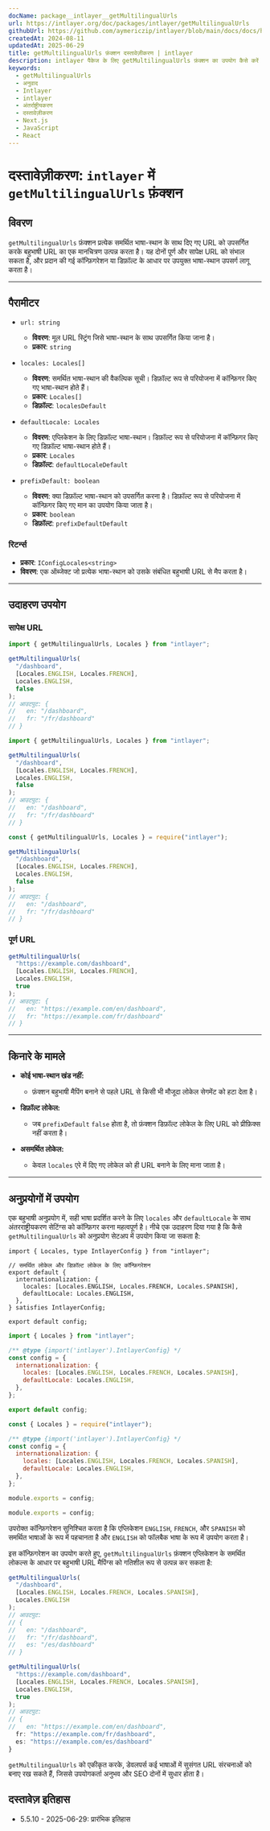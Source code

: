 ```yaml
---
docName: package__intlayer__getMultilingualUrls
url: https://intlayer.org/doc/packages/intlayer/getMultilingualUrls
githubUrl: https://github.com/aymericzip/intlayer/blob/main/docs/docs/hi/packages/intlayer/getMultilingualUrls.md
createdAt: 2024-08-11
updatedAt: 2025-06-29
title: getMultilingualUrls फ़ंक्शन दस्तावेज़ीकरण | intlayer
description: intlayer पैकेज के लिए getMultilingualUrls फ़ंक्शन का उपयोग कैसे करें देखें
keywords:
  - getMultilingualUrls
  - अनुवाद
  - Intlayer
  - intlayer
  - अंतर्राष्ट्रीयकरण
  - दस्तावेज़ीकरण
  - Next.js
  - JavaScript
  - React
---
```


# दस्तावेज़ीकरण: `intlayer` में `getMultilingualUrls` फ़ंक्शन

## विवरण

`getMultilingualUrls` फ़ंक्शन प्रत्येक समर्थित भाषा-स्थान के साथ दिए गए URL को उपसर्गित करके बहुभाषी URL का एक मानचित्रण उत्पन्न करता है। यह दोनों पूर्ण और सापेक्ष URL को संभाल सकता है, और प्रदान की गई कॉन्फ़िगरेशन या डिफ़ॉल्ट के आधार पर उपयुक्त भाषा-स्थान उपसर्ग लागू करता है।

---

## पैरामीटर

- `url: string`

  - **विवरण**: मूल URL स्ट्रिंग जिसे भाषा-स्थान के साथ उपसर्गित किया जाना है।
  - **प्रकार**: `string`

- `locales: Locales[]`

  - **विवरण**: समर्थित भाषा-स्थान की वैकल्पिक सूची। डिफ़ॉल्ट रूप से परियोजना में कॉन्फ़िगर किए गए भाषा-स्थान होते हैं।
  - **प्रकार**: `Locales[]`
  - **डिफ़ॉल्ट**: `localesDefault`

- `defaultLocale: Locales`

  - **विवरण**: एप्लिकेशन के लिए डिफ़ॉल्ट भाषा-स्थान। डिफ़ॉल्ट रूप से परियोजना में कॉन्फ़िगर किए गए डिफ़ॉल्ट भाषा-स्थान होते हैं।
  - **प्रकार**: `Locales`
  - **डिफ़ॉल्ट**: `defaultLocaleDefault`

- `prefixDefault: boolean`
  - **विवरण**: क्या डिफ़ॉल्ट भाषा-स्थान को उपसर्गित करना है। डिफ़ॉल्ट रूप से परियोजना में कॉन्फ़िगर किए गए मान का उपयोग किया जाता है।
  - **प्रकार**: `boolean`
  - **डिफ़ॉल्ट**: `prefixDefaultDefault`

### रिटर्न्स

- **प्रकार**: `IConfigLocales<string>`
- **विवरण**: एक ऑब्जेक्ट जो प्रत्येक भाषा-स्थान को उसके संबंधित बहुभाषी URL से मैप करता है।

---

## उदाहरण उपयोग

### सापेक्ष URL

```typescript codeFormat="typescript"
import { getMultilingualUrls, Locales } from "intlayer";

getMultilingualUrls(
  "/dashboard",
  [Locales.ENGLISH, Locales.FRENCH],
  Locales.ENGLISH,
  false
);
// आउटपुट: {
//   en: "/dashboard",
//   fr: "/fr/dashboard"
// }
```

```javascript codeFormat="esm"
import { getMultilingualUrls, Locales } from "intlayer";

getMultilingualUrls(
  "/dashboard",
  [Locales.ENGLISH, Locales.FRENCH],
  Locales.ENGLISH,
  false
);
// आउटपुट: {
//   en: "/dashboard",
//   fr: "/fr/dashboard"
// }
```

```javascript codeFormat="commonjs"
const { getMultilingualUrls, Locales } = require("intlayer");

getMultilingualUrls(
  "/dashboard",
  [Locales.ENGLISH, Locales.FRENCH],
  Locales.ENGLISH,
  false
);
// आउटपुट: {
//   en: "/dashboard",
//   fr: "/fr/dashboard"
// }
```

### पूर्ण URL

```typescript
getMultilingualUrls(
  "https://example.com/dashboard",
  [Locales.ENGLISH, Locales.FRENCH],
  Locales.ENGLISH,
  true
);
// आउटपुट: {
//   en: "https://example.com/en/dashboard",
//   fr: "https://example.com/fr/dashboard"
// }
```

---

## किनारे के मामले

- **कोई भाषा-स्थान खंड नहीं:**

  - फ़ंक्शन बहुभाषी मैपिंग बनाने से पहले URL से किसी भी मौजूदा लोकेल सेगमेंट को हटा देता है।

- **डिफ़ॉल्ट लोकेल:**

  - जब `prefixDefault` `false` होता है, तो फ़ंक्शन डिफ़ॉल्ट लोकेल के लिए URL को प्रीफ़िक्स नहीं करता है।

- **असमर्थित लोकेल:**
  - केवल `locales` एरे में दिए गए लोकेल को ही URL बनाने के लिए माना जाता है।

---

## अनुप्रयोगों में उपयोग

एक बहुभाषी अनुप्रयोग में, सही भाषा प्रदर्शित करने के लिए `locales` और `defaultLocale` के साथ अंतरराष्ट्रीयकरण सेटिंग्स को कॉन्फ़िगर करना महत्वपूर्ण है। नीचे एक उदाहरण दिया गया है कि कैसे `getMultilingualUrls` को अनुप्रयोग सेटअप में उपयोग किया जा सकता है:

```tsx codeFormat="typescript"
import { Locales, type IntlayerConfig } from "intlayer";

// समर्थित लोकेल और डिफ़ॉल्ट लोकेल के लिए कॉन्फ़िगरेशन
export default {
  internationalization: {
    locales: [Locales.ENGLISH, Locales.FRENCH, Locales.SPANISH],
    defaultLocale: Locales.ENGLISH,
  },
} satisfies IntlayerConfig;

export default config;
```

```javascript codeFormat="esm"
import { Locales } from "intlayer";

/** @type {import('intlayer').IntlayerConfig} */
const config = {
  internationalization: {
    locales: [Locales.ENGLISH, Locales.FRENCH, Locales.SPANISH],
    defaultLocale: Locales.ENGLISH,
  },
};

export default config;
```

```javascript codeFormat="commonjs"
const { Locales } = require("intlayer");

/** @type {import('intlayer').IntlayerConfig} */
const config = {
  internationalization: {
    locales: [Locales.ENGLISH, Locales.FRENCH, Locales.SPANISH],
    defaultLocale: Locales.ENGLISH,
  },
};

module.exports = config;

module.exports = config;
```

उपरोक्त कॉन्फ़िगरेशन सुनिश्चित करता है कि एप्लिकेशन `ENGLISH`, `FRENCH`, और `SPANISH` को समर्थित भाषाओं के रूप में पहचानता है और `ENGLISH` को फॉलबैक भाषा के रूप में उपयोग करता है।

इस कॉन्फ़िगरेशन का उपयोग करते हुए, `getMultilingualUrls` फ़ंक्शन एप्लिकेशन के समर्थित लोकल्स के आधार पर बहुभाषी URL मैपिंग्स को गतिशील रूप से उत्पन्न कर सकता है:

```typescript
getMultilingualUrls(
  "/dashboard",
  [Locales.ENGLISH, Locales.FRENCH, Locales.SPANISH],
  Locales.ENGLISH
);
// आउटपुट:
// {
//   en: "/dashboard",
//   fr: "/fr/dashboard",
//   es: "/es/dashboard"
// }

getMultilingualUrls(
  "https://example.com/dashboard",
  [Locales.ENGLISH, Locales.FRENCH, Locales.SPANISH],
  Locales.ENGLISH,
  true
);
// आउटपुट:
// {
//   en: "https://example.com/en/dashboard",
  fr: "https://example.com/fr/dashboard",
  es: "https://example.com/es/dashboard"
}
```

`getMultilingualUrls` को एकीकृत करके, डेवलपर्स कई भाषाओं में सुसंगत URL संरचनाओं को बनाए रख सकते हैं, जिससे उपयोगकर्ता अनुभव और SEO दोनों में सुधार होता है।

## दस्तावेज़ इतिहास

- 5.5.10 - 2025-06-29: प्रारंभिक इतिहास
